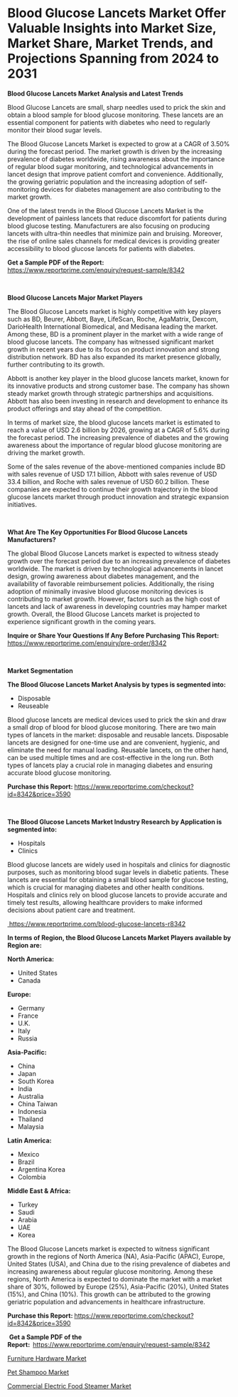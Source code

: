 <p><h1>Blood Glucose Lancets Market Offer Valuable Insights into Market Size, Market Share, Market Trends, and Projections Spanning from 2024 to 2031</h1></p><p><strong>Blood Glucose Lancets Market Analysis and Latest Trends</strong></p>
<p><p>Blood Glucose Lancets are small, sharp needles used to prick the skin and obtain a blood sample for blood glucose monitoring. These lancets are an essential component for patients with diabetes who need to regularly monitor their blood sugar levels.</p><p>The Blood Glucose Lancets Market is expected to grow at a CAGR of 3.50% during the forecast period. The market growth is driven by the increasing prevalence of diabetes worldwide, rising awareness about the importance of regular blood sugar monitoring, and technological advancements in lancet design that improve patient comfort and convenience. Additionally, the growing geriatric population and the increasing adoption of self-monitoring devices for diabetes management are also contributing to the market growth.</p><p>One of the latest trends in the Blood Glucose Lancets Market is the development of painless lancets that reduce discomfort for patients during blood glucose testing. Manufacturers are also focusing on producing lancets with ultra-thin needles that minimize pain and bruising. Moreover, the rise of online sales channels for medical devices is providing greater accessibility to blood glucose lancets for patients with diabetes.</p></p>
<p><strong>Get a Sample PDF of the Report:&nbsp;</strong> <a href="https://www.reportprime.com/enquiry/request-sample/8342">https://www.reportprime.com/enquiry/request-sample/8342</a></p>
<p>&nbsp;</p>
<p><strong>Blood Glucose Lancets Major Market Players</strong></p>
<p><p>The Blood Glucose Lancets market is highly competitive with key players such as BD, Beurer, Abbott, Baye, LifeScan, Roche, AgaMatrix, Dexcom, DarioHealth International Biomedical, and Medisana leading the market. Among these, BD is a prominent player in the market with a wide range of blood glucose lancets. The company has witnessed significant market growth in recent years due to its focus on product innovation and strong distribution network. BD has also expanded its market presence globally, further contributing to its growth.</p><p>Abbott is another key player in the blood glucose lancets market, known for its innovative products and strong customer base. The company has shown steady market growth through strategic partnerships and acquisitions. Abbott has also been investing in research and development to enhance its product offerings and stay ahead of the competition.</p><p>In terms of market size, the blood glucose lancets market is estimated to reach a value of USD 2.6 billion by 2026, growing at a CAGR of 5.6% during the forecast period. The increasing prevalence of diabetes and the growing awareness about the importance of regular blood glucose monitoring are driving the market growth.</p><p>Some of the sales revenue of the above-mentioned companies include BD with sales revenue of USD 17.1 billion, Abbott with sales revenue of USD 33.4 billion, and Roche with sales revenue of USD 60.2 billion. These companies are expected to continue their growth trajectory in the blood glucose lancets market through product innovation and strategic expansion initiatives.</p></p>
<p>&nbsp;</p>
<p><strong>What Are The Key Opportunities For Blood Glucose Lancets Manufacturers?</strong></p>
<p><p>The global Blood Glucose Lancets market is expected to witness steady growth over the forecast period due to an increasing prevalence of diabetes worldwide. The market is driven by technological advancements in lancet design, growing awareness about diabetes management, and the availability of favorable reimbursement policies. Additionally, the rising adoption of minimally invasive blood glucose monitoring devices is contributing to market growth. However, factors such as the high cost of lancets and lack of awareness in developing countries may hamper market growth. Overall, the Blood Glucose Lancets market is projected to experience significant growth in the coming years.</p></p>
<p><strong>Inquire or Share Your Questions If Any Before Purchasing This Report:</strong> <a href="https://www.reportprime.com/enquiry/pre-order/8342">https://www.reportprime.com/enquiry/pre-order/8342</a></p>
<p>&nbsp;</p>
<p><strong>Market Segmentation</strong></p>
<p><strong>The Blood Glucose Lancets Market Analysis by types is segmented into:</strong></p>
<p><ul><li>Disposable</li><li>Reuseable</li></ul></p>
<p><p>Blood glucose lancets are medical devices used to prick the skin and draw a small drop of blood for blood glucose monitoring. There are two main types of lancets in the market: disposable and reusable lancets. Disposable lancets are designed for one-time use and are convenient, hygienic, and eliminate the need for manual loading. Reusable lancets, on the other hand, can be used multiple times and are cost-effective in the long run. Both types of lancets play a crucial role in managing diabetes and ensuring accurate blood glucose monitoring.</p></p>
<p><strong>Purchase this Report:&nbsp;</strong><a href="https://www.reportprime.com/checkout?id=8342&price=3590">https://www.reportprime.com/checkout?id=8342&price=3590</a></p>
<p>&nbsp;</p>
<p><strong>The Blood Glucose Lancets Market Industry Research by Application is segmented into:</strong></p>
<p><ul><li>Hospitals</li><li>Clinics</li></ul></p>
<p><p>Blood glucose lancets are widely used in hospitals and clinics for diagnostic purposes, such as monitoring blood sugar levels in diabetic patients. These lancets are essential for obtaining a small blood sample for glucose testing, which is crucial for managing diabetes and other health conditions. Hospitals and clinics rely on blood glucose lancets to provide accurate and timely test results, allowing healthcare providers to make informed decisions about patient care and treatment.</p></p>
<p><a href="https://www.reportprime.com/blood-glucose-lancets-r8342">&nbsp;https://www.reportprime.com/blood-glucose-lancets-r8342</a></p>
<p><strong>In terms of Region, the Blood Glucose Lancets Market Players available by Region are:</strong></p>
<p>
    <p> <strong> North America: </strong>
        <ul>
            <li>United States</li>
            <li>Canada</li>
        </ul>
        </p> 
    <p> <strong> Europe: </strong>
        <ul>
            <li>Germany</li>
            <li>France</li>
            <li>U.K.</li>
            <li>Italy</li>
            <li>Russia</li>
        </ul>
        </p> 
    <p> <strong> Asia-Pacific: </strong>
        <ul>
            <li>China</li>
            <li>Japan</li>
            <li>South Korea</li>
            <li>India</li>
            <li>Australia</li>
            <li>China Taiwan</li>
            <li>Indonesia</li>
            <li>Thailand</li>
            <li>Malaysia</li>
        </ul>
        </p> 
    <p> <strong> Latin America: </strong>
        <ul>
            <li>Mexico</li>
            <li>Brazil</li>
            <li>Argentina Korea</li>
            <li>Colombia</li>
        </ul>
        </p> 
    <p> <strong> Middle East & Africa: </strong>
        <ul>
            <li>Turkey</li>
            <li>Saudi</li>
            <li>Arabia</li>
            <li>UAE</li>
            <li>Korea</li>
        </ul>
    </p>
    </p>
<p><p>The Blood Glucose Lancets market is expected to witness significant growth in the regions of North America (NA), Asia-Pacific (APAC), Europe, United States (USA), and China due to the rising prevalence of diabetes and increasing awareness about regular glucose monitoring. Among these regions, North America is expected to dominate the market with a market share of 30%, followed by Europe (25%), Asia-Pacific (20%), United States (15%), and China (10%). This growth can be attributed to the growing geriatric population and advancements in healthcare infrastructure.</p></p>
<p><strong>Purchase this Report: </strong><a href="https://www.reportprime.com/checkout?id=8342&price=3590">https://www.reportprime.com/checkout?id=8342&price=3590</a></p>
<p>&nbsp;<strong>Get a Sample PDF of the Report:&nbsp;&nbsp;</strong><a href="https://www.reportprime.com/enquiry/request-sample/8342">https://www.reportprime.com/enquiry/request-sample/8342</a></p>
<p><strong></strong></p>
<p><p><a href="https://adventurous-uranium-ef9.notion.site/Furniture-Hardware-Market-Furnishes-Information-on-Market-Share-Market-Trends-and-Market-Growth-fc19e6ee356549338d25a8d0b41ed0de">Furniture Hardware Market</a></p><p><a href="https://extreme-scabiosa-c81.notion.site/Pet-Shampoo-Market-Focuses-on-Market-Share-Size-and-Projected-Forecast-Till-2031-19767017b91f47afb3596826dcd496b2">Pet Shampoo Market</a></p><p><a href="https://carnation-joke-41f.notion.site/Commercial-Electric-Food-Steamer-Market-The-Key-To-Successful-Business-Strategy-Forecast-Till-2031-2a1909cf937a4e3abd6f59af84be5903">Commercial Electric Food Steamer Market</a></p></p>